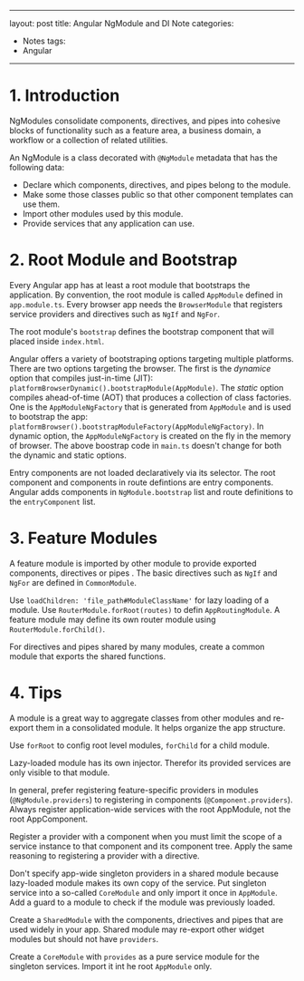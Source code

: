 
---
layout: post
title: Angular NgModule and DI Note
categories:
- Notes
tags:
- Angular
---

# 1. Introduction
NgModules consolidate components, directives, and pipes into cohesive blocks of functionality such as a feature area, a business domain, a workflow or a collection of related utilities. 

An NgModule is a class decorated with `@NgModule` metadata that has the following data:
* Declare which components, directives, and pipes belong to the module. 
* Make some those classes public so that other component templates can use them. 
* Import other modules used by this module. 
* Provide services that any application can use. 

# 2. Root Module and Bootstrap
Every Angular app has at least a root module that bootstraps the application. By convention, the root module is called `AppModule` defined in `app.module.ts`. Every browser app needs the `BrowserModule` that registers service providers and directives such as `NgIf` and `NgFor`. 

The root module's `bootstrap` defines the bootstrap component that will placed inside `index.html`. 

Angular offers a variety of bootstraping options targeting multiple platforms. There are two options targeting the browser. The first is the *dynamice* option that compiles just-in-time (JIT): `platformBrowserDynamic().bootstrapModule(AppModule)`. The *static* option compiles ahead-of-time (AOT) that produces a collection of class factories. One is the `AppModuleNgFactory` that is generated from `AppModule` and is used to bootstrap the app: `platformBrowser().bootstrapModuleFactory(AppModuleNgFactory)`.  In dynamic option, the `AppModuleNgFactory` is created on the fly in the memory of browser. The above boostrap code in `main.ts` doesn't change for both the dynamic and static options.

Entry components are not loaded declaratively via its selector. The root component and components in route defintions are entry components. Angular adds components in `NgModule.bootstrap` list and route definitions to the `entryComponent` list. 

# 3. Feature Modules
A feature module is imported by other module to provide exported components, directives or pipes . The basic directives such as `NgIf` and `NgFor` are defined in `CommonModule`. 

Use `loadChildren: 'file_path#ModuleClassName'` for lazy loading of a module. Use `RouterModule.forRoot(routes)` to defin `AppRoutingModule`. A feature module may define its own router module using `RouterModule.forChild()`. 

For directives and pipes shared by many modules, create a common module that exports the shared functions. 

# 4. Tips
A module is a great way to aggregate classes from other modules and re-export them in a consolidated module. It helps organize the app structure. 

Use `forRoot` to config root level modules, `forChild` for a child module. 

Lazy-loaded module has its own injector. Therefor its provided services are only visible to that module. 

In general, prefer registering feature-specific providers in modules (`@NgModule.providers`) to registering in components (`@Component.providers`). Always register application-wide services with the root AppModule, not the root AppComponent. 

Register a provider with a component when you must limit the scope of a service instance to that component and its component tree. Apply the same reasoning to registering a provider with a directive.

Don't specify app-wide singleton providers in a shared module because lazy-loaded module makes its own copy of the service. Put singleton service into a so-called `CoreModule` and only import it once in `AppModule`. Add a guard to a module to check if the module was previously loaded. 

Create a `SharedModule` with the components, driectives and pipes that are used widely in your app. Shared module may re-export other widget modules but should not have `providers`. 

Create a `CoreModule` with `provides` as a pure service module for the singleton services. Import it int he root `AppModule` only. 